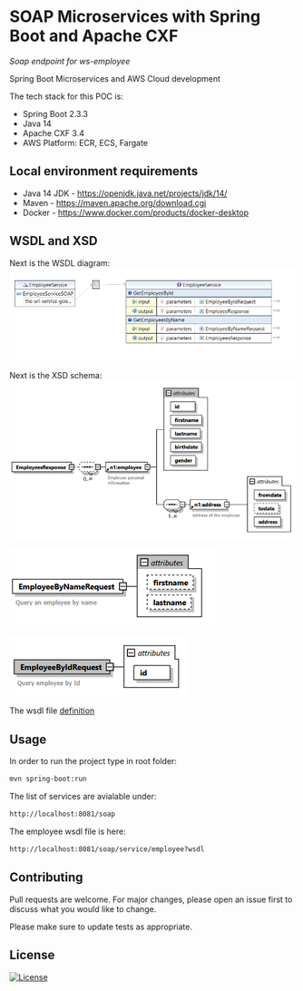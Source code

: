 # SOAP Microservices with Spring Boot and Apache CXF
*Soap endpoint for ws-employee*

Spring Boot Microservices and AWS Cloud development 

The tech stack for this POC is:
* Spring Boot 2.3.3
* Java 14
* Apache CXF 3.4
* AWS Platform: ECR, ECS, Fargate
 
## Local environment requirements
* Java 14 JDK - https://openjdk.java.net/projects/jdk/14/
* Maven - https://maven.apache.org/download.cgi
* Docker - https://www.docker.com/products/docker-desktop

## WSDL and XSD
Next is the WSDL diagram:
![WSDL Diagram](/doc/wsdl-diagram.png)

Next is the XSD schema:
![XSD Schema](/doc/xsd-employeesresponse.png)

![XSD Schema](/doc/xsd-employeebynamerequest.png)

![XSD Schema](/doc/xsd-employeebyidrequest.png)

The wsdl file [definition](/src/main/resources/wsdl/EmployeeServices.wsdl)

## Usage

In order to run the project type in root folder:
```bash
mvn spring-boot:run
```

The list of services are avialable under:
```html
http://localhost:8081/soap
```

The employee wsdl file is here:
```html
http://localhost:8081/soap/service/employee?wsdl
```

## Contributing
Pull requests are welcome. For major changes, please open an issue first to discuss what you would like to change.

Please make sure to update tests as appropriate.

## License
[![License](https://img.shields.io/badge/License-Apache%202.0-yellowgreen.svg)](https://opensource.org/licenses/Apache-2.0)
